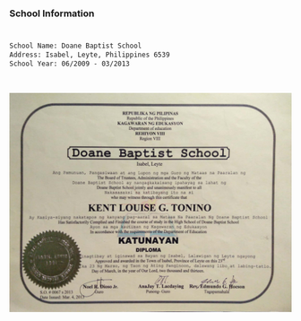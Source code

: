 ### School Information
#

```plaintext
School Name: Doane Baptist School
Address: Isabel, Leyte, Philippines 6539
School Year: 06/2009 - 03/2013
```

<br />

![High School Diploma](./image-diploma-secondary-school.jpg)

<br />
